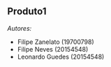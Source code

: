 ## Produto1

*Autores:*
 - Filipe Zanelato (19700798)
 - Filipe Neves    (20154548)
 - Leonardo Guedes (20154548)
